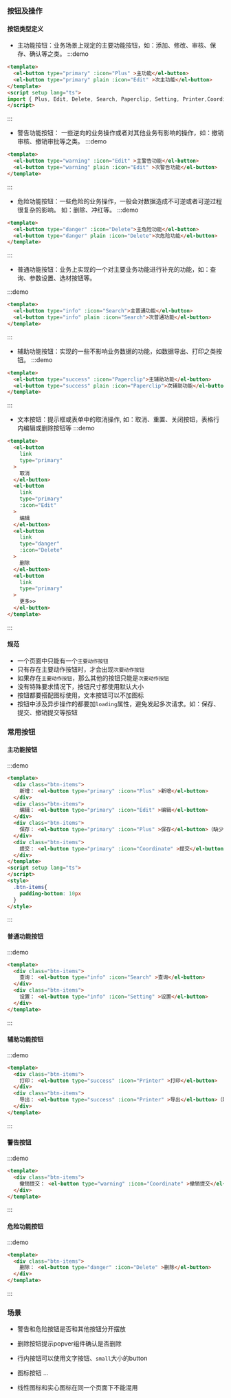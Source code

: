 ### 按钮及操作

#### 按钮类型定义

- 主功能按钮：业务场景上规定的主要功能按钮，如：添加、修改、审核、保存、确认等之类。
:::demo  
```html
<template>
  <el-button type="primary" :icon="Plus" >主功能</el-button>
  <el-button type="primary" plain :icon="Edit" >次主功能</el-button>
</template>
<script setup lang="ts">
import { Plus, Edit, Delete, Search, Paperclip, Setting, Printer,Coordinate } from '@element-plus/icons-vue'
</script>
```
:::

- 警告功能按钮： 一些逆向的业务操作或者对其他业务有影响的操作，如：撤销审核、撤销审批等之类。
:::demo  
```html
<template>
  <el-button type="warning" :icon="Edit" >主警告功能</el-button>
  <el-button type="warning" plain :icon="Edit" >次警告功能</el-button>
</template>
```
:::

- 危险功能按钮：一些危险的业务操作，一般会对数据造成不可逆或者可逆过程很复杂的影响。 如：删除、冲红等。
:::demo  
```html
<template>
  <el-button type="danger" :icon="Delete">主危险功能</el-button>
  <el-button type="danger" plain :icon="Delete">次危险功能</el-button>
</template>
```
:::
- 普通功能按钮：业务上实现的一个对主要业务功能进行补充的功能，如：查询、参数设置、选材按钮等。

:::demo  
```html
<template>
  <el-button type="info" :icon="Search">主普通功能</el-button>
  <el-button type="info" plain :icon="Search">次普通功能</el-button>
</template>
```
:::

- 辅助功能按钮：实现的一些不影响业务数据的功能，如数据导出、打印之类按钮。
:::demo  
```html
<template>
  <el-button type="success" :icon="Paperclip">主辅助功能</el-button>
  <el-button type="success" plain :icon="Paperclip">次辅助功能</el-button>
</template>
```
:::
- 文本按钮：提示框或表单中的取消操作, 如：取消、重置、关闭按钮，表格行内编辑或删除按钮等
:::demo  
```html
<template>
  <el-button
    link
    type="primary"
  >
    取消
  </el-button>
  <el-button
    link
    type="primary"
    :icon="Edit"
  >
    编辑
  </el-button>
  <el-button
    link
    type="danger"
    :icon="Delete"
  >
    删除
  </el-button>
  <el-button
    link
    type="primary"
  >
    更多>>
  </el-button>
</template>
```
:::
#### 规范

- 一个页面中只能有一个`主要动作按钮`
- 只有存在主要动作按钮时，才会出现`次要动作按钮`
- 如果存在`主要动作按钮`，那么其他的按钮只能是`次要动作按钮`
- 没有特殊要求情况下，按钮尺寸都使用默认大小
- 按钮都要搭配图标使用，文本按钮可以不加图标
- 按钮中涉及异步操作的都要加`loading`属性，避免发起多次请求。如：保存、提交、撤销提交等按钮



### 常用按钮

#### 主功能按钮

:::demo  
```html
<template>
  <div class="btn-items">
    新增： <el-button type="primary" :icon="Plus" >新增</el-button>
  </div>
  <div class="btn-items">
    编辑： <el-button type="primary" :icon="Edit" >编辑</el-button>
  </div>
  <div class="btn-items">
    保存： <el-button type="primary" :icon="Plus" >保存</el-button>（缺少图标）
  </div>
  <div class="btn-items">
    提交： <el-button type="primary" :icon="Coordinate" >提交</el-button>（缺少图标）
  </div>
</template>
<script setup lang="ts">
</script>
<style>
  .btn-items{
    padding-bottom: 10px
  }
</style>
```
:::


#### 普通功能按钮

:::demo  
```html
<template>
  <div class="btn-items">
    查询： <el-button type="info" :icon="Search" >查询</el-button>
  </div>
  <div class="btn-items">
    设置： <el-button type="info" :icon="Setting" >设置</el-button>
  </div>
</template>
```
:::

#### 辅助功能按钮

:::demo  
```html
<template>
  <div class="btn-items">
    打印： <el-button type="success" :icon="Printer" >打印</el-button>
  </div>
  <div class="btn-items">
    导出： <el-button type="success" :icon="Printer" >导出</el-button>（缺少图标）
  </div>
</template>
```
:::

#### 警告按钮

:::demo  
```html
<template>
  <div class="btn-items">
    撤销提交： <el-button type="warning" :icon="Coordinate" >撤销提交</el-button>（缺少图标）
  </div>
</template>
```
:::

#### 危险功能按钮

:::demo  
```html
<template>
  <div class="btn-items">
    删除： <el-button type="danger" :icon="Delete" >删除</el-button>
  </div>
</template>
```
:::

### 场景

- 警告和危险按钮是否和其他按钮分开摆放

- 删除按钮提示popver组件确认是否删除

- 行内按钮可以使用文字按钮、`small`大小的button

- 图标按钮 ...

- 线性图标和实心图标在同一个页面下不能混用